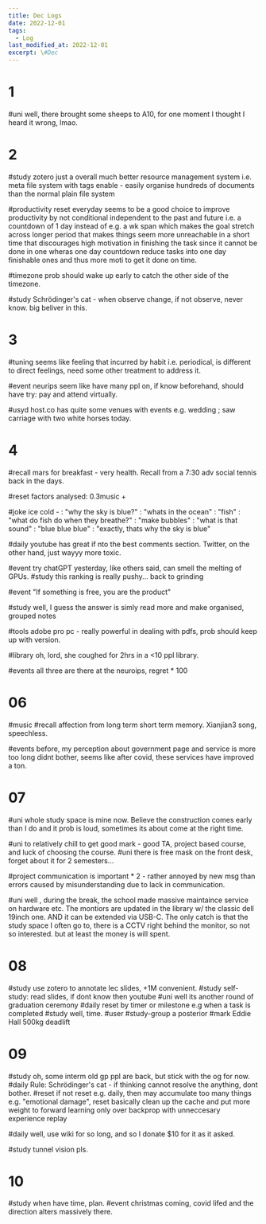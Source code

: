 ```yaml
---
title: Dec Logs
date: 2022-12-01
tags:
  - Log
last_modified_at: 2022-12-01
excerpt: \#Dec 
---
```


# 1 

\#uni well, there brought some sheeps to A10, for one moment I thought I heard it wrong, lmao.

# 2 

\#study zotero just a overall much better resource management system i.e. meta file system with tags enable - easily organise hundreds of documents than the normal plain file system 

\#productivity reset everyday seems to be a good choice to improve productivity by not conditional independent to the past and future i.e. a countdown of 1 day instead of e.g. a wk span which makes the goal stretch across longer period that makes things seem more unreachable in a short time that discourages high motivation in finishing the task since it cannot be done in one wheras one day countdown reduce tasks into one day finishable ones and thus more moti to get it done on time.

\#timezone prob should wake up early to catch the other side of the timezone.

\#study Schrödinger's cat - when observe change, if not observe, never know. big beliver in this.

# 3 

\#tuning seems like feeling that incurred by habit i.e. periodical, is different to direct feelings, need some other treatment to address it.   

\#event neurips seem like have many ppl on, if know beforehand, should have try: pay and attend virtually.

\#usyd host.co has quite some venues with events e.g. wedding ; saw carriage with two white horses today.

# 4

\#recall mars for breakfast - very health. Recall from a 7:30 adv social tennis back in the days.

\#reset factors analysed: 0.3music + 

\#joke ice cold - 
: "why the sky is blue?"
: "whats in the ocean"
: "fish"
: "what do fish do when they breathe?"
: "make bubbles"
: "what is that sound"
: "blue blue blue"
: "exactly, thats why the sky is blue"

\#daily youtube has great if nto the best comments section. Twitter, on the other hand, just wayyy more toxic.

\#event try chatGPT yesterday, like others said, can smell the melting of GPUs.
\#study this ranking is really pushy... back to grinding

\#event "If something is free, you are the product"

\#study well, I guess the answer is simly read more and make organised, grouped notes

\#tools adobe pro pc - really powerful in dealing with pdfs, prob should keep up with version.

\#library oh, lord, she coughed for 2hrs in a <10 ppl library.

\#events all three are there at the neuroips, regret * 100

# 06

\#music \#recall affection from long term short term memory. Xianjian3 song, speechless.

\#events before, my perception about government page and service is more too long didnt bother, seems like after covid, these services have improved a ton.

# 07

\#uni whole study space is mine now. Believe the construction comes early than I do and it prob is loud, sometimes its about come at the right time.

\#uni to relatively chill to get good mark - good TA, project based course, and luck of choosing the course.
\#uni there is free mask on the front desk, forget about it for 2 semesters... 

\#project communication is important * 2 - rather annoyed by new msg than errors caused by misunderstanding due to lack in communication.

\#uni well , during the break, the school made massive maintaince service on hardware etc. The montiors are updated in the library w/ the classic dell 19inch one. AND it can be extended via USB-C. The only catch is that the study space I often go to, there is a CCTV right behind the monitor, so not so interested. but at least the money is will spent.

# 08

\#study use zotero to annotate lec slides, +1M convenient.
\#study self-study: read slides, if dont know then youtube
\#uni well its another round of graduation ceremony
\#daily reset by timer or milestone e.g when a task is completed
\#study well, time.
\#user \#study-group a posterior
\#mark Eddie Hall 500kg deadlift

# 09

\#study oh, some interm old gp ppl are back, but stick with the og for now.
\#daily Rule: Schrödinger's cat - if thinking cannot resolve the anything, dont bother.
\#reset if not reset e.g. daily, then may accumulate too many things e.g. "emotional damage", reset basically clean up the cache and put more weight to forward learning only over backprop with unneccesary experience replay

\#daily well, use wiki for so long, and so I donate $10 for it as it asked.

\#study tunnel vision pls.

# 10

\#study when have time, plan.
\#event christmas coming, covid lifed and the direction alters massively there.
